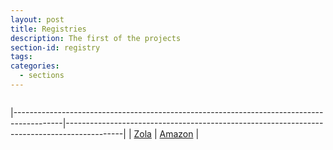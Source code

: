```yaml
---
layout: post
title: Registries
description: The first of the projects
section-id: registry
tags:
categories:
  - sections
---
```


<figure class="section-image">
    <img class="u-max-full-width" src="">
    <figcaption></figcaption>
</figure>




|------------------------------------------------------------------------------------------|--------------------------------------------------------------------------------------------|
| <span class="cta-button"><a href="https://www.zola.com/registry/erandan">Zola</a></span> | <span class="cta-button"><a href="https://www.amazon.com/wedding/daniel-swick-erin-mcmillan-chicago-september-2016/registry/3SWVJA3S9L7J6">Amazon</a></span> |